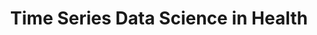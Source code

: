 ---
name: Benjamin Smarr
email: bsmarr@eng.ucsd.edu
photo: https://datascience.ucsd.edu/wp-content/uploads/2022/09/smarr.jpg
website: smarr.ucsd.edu
domain: A03
title: Time Series Data Science in Health
bio: "I studied neurological control of hormones in rodents until I got frustrated with how little we know about the humans we're supposedly modeling with these lab approaches. Then I got into wearable and ambient sensor data to study humans. That lead me to develop novel approaches for getting information out of multimodal timeseries data, and to apply my biological expertise to help health algorithms use more human-appropriate assumptions than most classic linear-based classifiers. Still doing that."
description: "Time series come from many places - different people, different sensors, different record systems, etc. How do we bring these together to tell a useful story about a health issue? Challenges exist in the analytics - how to best use these data to gain information; in UX/UI - how do you present the information to support human insights; in alignment - how do you integrate data into predictors when time resolution is different across sources; to parsing biological complexity - you and I are different, so what's the \"right\" signal look like?
Past groups have worked on developing classifiers from time series data, developing data integration systems for patients, and developing data-driven interfaces to support clinical decision making."
summer: "Please read and consider looking up methods from the following papers over the summer. 1 a month would be a very slow pace and yet enough to bring you in well warmed. I presume you're coming in with some familiarity of classifiers and networks, so this is more about the systems and needs beneath these layers.
<ul>
<li><a href='https://www.frontiersin.org/articles/10.3389/fdata.2022.1043704/full'>Bayesian networks, sex differences, data from phone surveys</a></li>
<li><a href='https://pubmed.ncbi.nlm.nih.gov/35870975/'>Sex differences, signal processing without ML, social relevance</a></li>
<li><a href='https://www.nature.com/articles/s41598-020-78355-6/'>Biological rhythms, COVID-19, and low hanging fruit</a></li>
</ul>
Note that the very large COVID-19 related data set in my lab is a controlled government resource (which I hate but which is the law) so we will not work in that. We will use public datasets, published data sets along side papers, and donated patient data from collaborating clinics."
oldstudent: https://med-dash.github.io/
prerequisites: Some exposure to health systems and biology will be helpful, but you will succeed (and maybe learn more!) without this.
time: Wednesday 2-3PM, In-Person
style: I plan to integrate the DSC team with the Bionengineering capstone team of similar domain interests. Each team will do its own work, but also be expected to complement and collaborate with the others in the domain.
seats: 8
tag: Bio
---